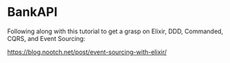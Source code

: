 # BankAPI

Following along with this tutorial to get a grasp on Elixir, DDD, Commanded, CQRS, and Event Sourcing:

https://blog.nootch.net/post/event-sourcing-with-elixir/
